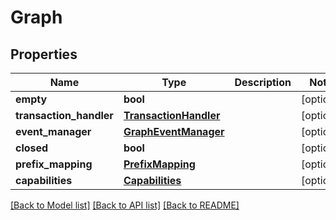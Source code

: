 # Graph

## Properties
Name | Type | Description | Notes
------------ | ------------- | ------------- | -------------
**empty** | **bool** |  | [optional] 
**transaction_handler** | [**TransactionHandler**](TransactionHandler.md) |  | [optional] 
**event_manager** | [**GraphEventManager**](GraphEventManager.md) |  | [optional] 
**closed** | **bool** |  | [optional] 
**prefix_mapping** | [**PrefixMapping**](PrefixMapping.md) |  | [optional] 
**capabilities** | [**Capabilities**](Capabilities.md) |  | [optional] 

[[Back to Model list]](../README.md#documentation-for-models) [[Back to API list]](../README.md#documentation-for-api-endpoints) [[Back to README]](../README.md)


